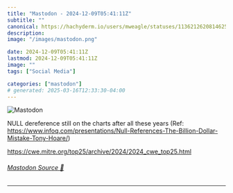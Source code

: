 ```yaml
---
title: "Mastodon - 2024-12-09T05:41:11Z"
subtitle: ""
canonical: https://hachyderm.io/users/mweagle/statuses/113621262081462520
description:
image: "/images/mastodon.png"

date: 2024-12-09T05:41:11Z
lastmod: 2024-12-09T05:41:11Z
image: ""
tags: ["Social Media"]

categories: ["mastodon"]
# generated: 2025-03-16T12:33:30-04:00
---
```

![Mastodon](/images/mastodon.png)

<p>NULL dereference still on the charts after all these years (Ref: <a href="https://www.infoq.com/presentations/Null-References-The-Billion-Dollar-Mistake-Tony-Hoare/" target="_blank" rel="nofollow noopener noreferrer" translate="no"><span class="invisible">https://www.</span><span class="ellipsis">infoq.com/presentations/Null-R</span><span class="invisible">eferences-The-Billion-Dollar-Mistake-Tony-Hoare/</span></a>)</p><p><a href="https://cwe.mitre.org/top25/archive/2024/2024_cwe_top25.html" target="_blank" rel="nofollow noopener noreferrer" translate="no"><span class="invisible">https://</span><span class="ellipsis">cwe.mitre.org/top25/archive/20</span><span class="invisible">24/2024_cwe_top25.html</span></a></p>


###### [Mastodon Source 🐘](https://hachyderm.io/@mweagle/113621262081462520)

___
